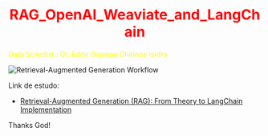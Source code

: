 <h1 align="center"><font color="red">RAG_OpenAI_Weaviate_and_LangChain</font></h1>

<font color="yellow">Data Scientist.: Dr. Eddy Giusepe Chirinos Isidro</font>


![Retrieval-Augmented Generation Workflow](https://miro.medium.com/v2/resize:fit:720/format:webp/1*kSkeaXRvRzbJ9SrFZaMoOg.png)



Link de estudo:

* [Retrieval-Augmented Generation (RAG): From Theory to LangChain Implementation](https://towardsdatascience.com/retrieval-augmented-generation-rag-from-theory-to-langchain-implementation-4e9bd5f6a4f2)

Thanks God!
